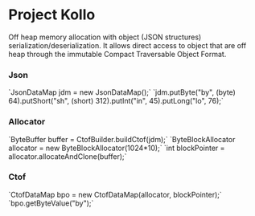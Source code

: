 <h1> Project Kollo </h1>
Off heap memory allocation with object (JSON structures) serialization/deserialization. It allows direct access to object that are off heap through the immutable Compact Traversable Object Format.

<h3> Json </h3>
`JsonDataMap jdm = new JsonDataMap();`
`jdm.putByte("by", (byte) 64).putShort("sh", (short) 312).putInt("in", 45).putLong("lo", 76);`

<h3> Allocator </h3>
`ByteBuffer buffer = CtofBuilder.buildCtof(jdm);`
`ByteBlockAllocator allocator = new ByteBlockAllocator(1024*10);`
`int blockPointer = allocator.allocateAndClone(buffer);`

<h3> Ctof </h3>
`CtofDataMap bpo = new CtofDataMap(allocator, blockPointer);`
`bpo.getByteValue("by");`
